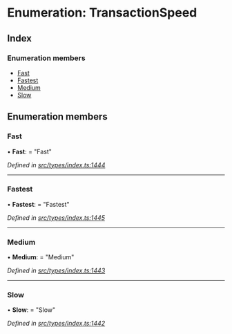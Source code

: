 # Enumeration: TransactionSpeed

## Index

### Enumeration members

* [Fast](_types_index_.transactionspeed.md#fast)
* [Fastest](_types_index_.transactionspeed.md#fastest)
* [Medium](_types_index_.transactionspeed.md#medium)
* [Slow](_types_index_.transactionspeed.md#slow)

## Enumeration members

###  Fast

• **Fast**: = "Fast"

*Defined in [src/types/index.ts:1444](https://github.com/PolymathNetwork/polymath-sdk/blob/fb8c7c9/src/types/index.ts#L1444)*

___

###  Fastest

• **Fastest**: = "Fastest"

*Defined in [src/types/index.ts:1445](https://github.com/PolymathNetwork/polymath-sdk/blob/fb8c7c9/src/types/index.ts#L1445)*

___

###  Medium

• **Medium**: = "Medium"

*Defined in [src/types/index.ts:1443](https://github.com/PolymathNetwork/polymath-sdk/blob/fb8c7c9/src/types/index.ts#L1443)*

___

###  Slow

• **Slow**: = "Slow"

*Defined in [src/types/index.ts:1442](https://github.com/PolymathNetwork/polymath-sdk/blob/fb8c7c9/src/types/index.ts#L1442)*

